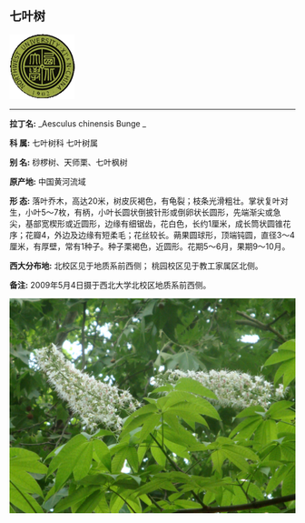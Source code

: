 ## 七叶树

![西北大学校园网络植物志](../JPG/nwu.gif)

---

**拉丁名:**  _Aesculus chinensis Bunge _

**科 属:** 七叶树科 七叶树属

**别 名:** 桫椤树、天师栗、七叶枫树

**原产地:** 中国黄河流域

**形  态:** 落叶乔木，高达20米，树皮灰褐色，有龟裂；枝条光滑粗壮。掌状复叶对生，小叶5～7枚，有柄，小叶长圆状倒披针形或倒卵状长圆形，先端渐尖或急尖，基部宽楔形或近圆形，边缘有细锯齿，花白色，长约1厘米，成长筒状圆锥花序；花瓣4，外边及边缘有短柔毛；花丝较长。蒴果圆球形，顶端钝圆，直径3～4厘米，有厚壁，常有1种子。种子栗褐色，近圆形。花期5～6月，果期9～10月。

**西大分布地:** 北校区见于地质系前西侧； 桃园校区见于教工家属区北侧。

**备注:** 2009年5月4日摄于西北大学北校区地质系前西侧。

![七叶树](../JPG/七叶树.JPG) 

